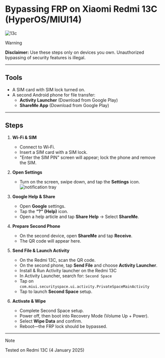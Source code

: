 # Bypassing FRP on Xiaomi Redmi 13C (HyperOS/MIUI14)
![13c](https://gist.github.com/user-attachments/assets/36ff679d-4226-4cf3-8385-b055616ba0fd)

> [!WARNING]
> **Disclaimer:** Use these steps only on devices you own. Unauthorized bypassing of security features is illegal.

---

## Tools

- A SIM card with SIM lock turned on.
- A second Android phone for file transfer:
   - **Activity Launcher** (Download from Google Play)
   - **ShareMe App** (Download from Google Play)

---

## Steps

1. **Wi‑Fi & SIM**  
   - Connect to Wi‑Fi.  
   - Insert a SIM card with a SIM lock.  
   - "Enter the SIM PIN" screen will appear; lock the phone and remove the SIM.

2. **Open Settings**  
   - Turn on the screen, swipe down, and tap the **Settings** icon.
     ![notification tray](https://gist.github.com/user-attachments/assets/1823a366-578e-40c6-a220-86ddfab59cb0)


3. **Google Help & Share**  
   - Open **Google** settings.  
   - Tap the **“?” (Help)** icon.  
   - Open a help article and tap **Share Help** → Select **ShareMe**.

4. **Prepare Second Phone**  
   - On the second device, open **ShareMe** and tap **Receive**.
   - The QR code will appear here.
5. **Send File & Launch Activity**  
   - On the Redmi 13C, scan the QR code.  
   - On the second phone, tap **Send File** and choose **Activity Launcher**.
   - Install & Run Activity launcher on the Redmi 13C
   - In Activity Launcher, search for:  `Second Space`
   - Tap on
     `com.miui.securityspace.ui.activity.PrivateSpaceMainActivity`  
   - Tap to launch **Second Space** setup.

7. **Activate & Wipe**  
   - Complete Second Space setup.  
   - Power off, then boot into Recovery Mode (Volume Up + Power).  
   - Select **Wipe Data** and confirm.  
   - Reboot—the FRP lock should be bypassed.

---

> [!NOTE]
> Tested on Redmi 13C (4 January 2025)
